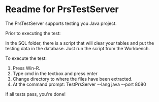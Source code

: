 # Readme for PrsTestServer

The PrsTestServer supports testing you Java project.

Prior to executing the test: 

In the SQL folder, there is a script
that will clear your tables and put the testing data in the database.
Just run the script from the Workbench.

To execute the test:

1) Press Win-R.
2) Type cmd in the textbox and press enter
3) Change directory to where the files have been extracted.
4) At the command prompt: TestPrsServer --lang java --port 8080

If all tests pass, you're done!